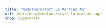 ```yaml
---
title: "Nudelwerkstatt La Martina AG"
url: /wetzikon/nudelwerkstatt-la-martina-ag/
shop: Supermarkt
---
```

